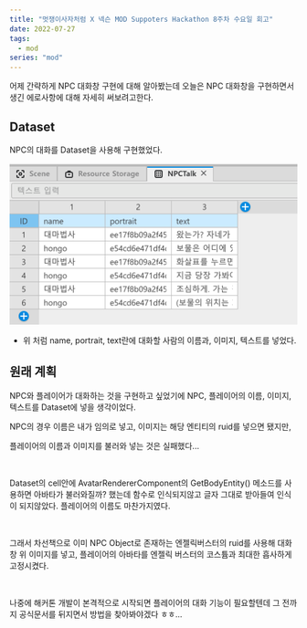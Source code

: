 ```yaml
---
title: "멋쟁이사자처럼 X 넥슨 MOD Suppoters Hackathon 8주차 수요일 회고"
date: 2022-07-27
tags:
  - mod
series: "mod"
---
```




어제 간략하게 NPC 대화창 구현에 대해 알아봤는데 오늘은 NPC 대화창을 구현하면서 생긴 에로사항에 대해 자세히 써보려고한다.

## Dataset

NPC의 대화를 Dataset을 사용해 구현했었다.

![](dataset.png)

* 위 처럼 name, portrait, text란에 대화할 사람의 이름과, 이미지, 텍스트를 넣었다. 



## 원래 계획

NPC와 플레이어가 대화하는 것을 구현하고 싶었기에 NPC, 플레이어의 이름, 이미지, 텍스트를 Dataset에 넣을 생각이었다.<br/>

NPC의 경우 이름은 내가 임의로 넣고, 이미지는 해당 엔티티의 ruid를 넣으면 됐지만,<br/>

플레이어의 이름과 이미지를 불러와 넣는 것은 실패했다...<br/>

<br/>

Dataset의 cell안에 AvatarRendererComponent의 GetBodyEntity() 메소드를 사용하면 아바타가 불러와질까? 했는데 함수로 인식되지않고 글자 그대로 받아들여 인식이 되지않았다. 플레이어의 이름도 마찬가지였다.<br/>

<br/>

그래서 차선책으로 이미 NPC Object로 존재하는 엔젤릭버스터의 ruid를 사용해 대화창 위 이미지를 넣고, 플레이어의 아바타를 엔젤릭 버스터의 코스튬과 최대한 흡사하게 고정시켰다.<br/>

<br/>

나중에 해커톤 개발이 본격적으로 시작되면 플레이어의 대화 기능이 필요할텐데 그 전까지 공식문서를 뒤지면서 방법을 찾아봐야겠다 ㅎㅎ...

